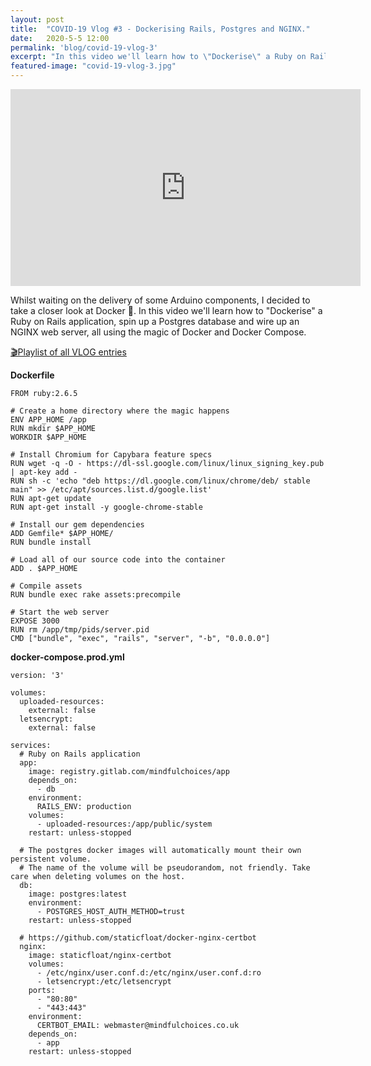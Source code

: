 ```yaml
---
layout: post
title:  "COVID-19 Vlog #3 - Dockerising Rails, Postgres and NGINX."
date:   2020-5-5 12:00
permalink: 'blog/covid-19-vlog-3'
excerpt: "In this video we'll learn how to \"Dockerise\" a Ruby on Rails application, spin up a Postgres database and wire up an NGINX web server, all using the magic of Docker and Docker Compose."
featured-image: "covid-19-vlog-3.jpg"
---
```


<div class="video-container">
  <iframe width="560" height="315" src="https://www.youtube.com/embed/BLFZ9KJLoaY" frameborder="0" allow="accelerometer; autoplay; encrypted-media; gyroscope; picture-in-picture" allowfullscreen></iframe>
</div>

Whilst waiting on the delivery of some Arduino components, I decided to take a closer look at Docker 🐳. In this video we'll learn how to "Dockerise" a Ruby on Rails application, spin up a Postgres database and wire up an NGINX web server, all using the magic of Docker and Docker Compose. <br/> 

[🎬Playlist of all VLOG entries](https://www.youtube.com/playlist?list=PLZKJZNiPX65uKeoHLLvi2rh25T9PvtAQc)

<b>Dockerfile</b>
```
FROM ruby:2.6.5

# Create a home directory where the magic happens
ENV APP_HOME /app
RUN mkdir $APP_HOME
WORKDIR $APP_HOME

# Install Chromium for Capybara feature specs
RUN wget -q -O - https://dl-ssl.google.com/linux/linux_signing_key.pub | apt-key add -
RUN sh -c 'echo "deb https://dl.google.com/linux/chrome/deb/ stable main" >> /etc/apt/sources.list.d/google.list'
RUN apt-get update
RUN apt-get install -y google-chrome-stable

# Install our gem dependencies
ADD Gemfile* $APP_HOME/
RUN bundle install

# Load all of our source code into the container
ADD . $APP_HOME

# Compile assets
RUN bundle exec rake assets:precompile

# Start the web server
EXPOSE 3000
RUN rm /app/tmp/pids/server.pid
CMD ["bundle", "exec", "rails", "server", "-b", "0.0.0.0"]

```

<b>docker-compose.prod.yml</b>
```
version: '3'

volumes:
  uploaded-resources:
    external: false
  letsencrypt:
    external: false

services:
  # Ruby on Rails application
  app:
    image: registry.gitlab.com/mindfulchoices/app
    depends_on:
      - db
    environment:
      RAILS_ENV: production
    volumes:
      - uploaded-resources:/app/public/system
    restart: unless-stopped

  # The postgres docker images will automatically mount their own persistent volume.
  # The name of the volume will be pseudorandom, not friendly. Take care when deleting volumes on the host.
  db:
    image: postgres:latest
    environment:
      - POSTGRES_HOST_AUTH_METHOD=trust
    restart: unless-stopped

  # https://github.com/staticfloat/docker-nginx-certbot
  nginx:
    image: staticfloat/nginx-certbot
    volumes:
      - /etc/nginx/user.conf.d:/etc/nginx/user.conf.d:ro
      - letsencrypt:/etc/letsencrypt
    ports:
      - "80:80"
      - "443:443"
    environment:
      CERTBOT_EMAIL: webmaster@mindfulchoices.co.uk
    depends_on:
      - app
    restart: unless-stopped
```
